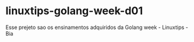 # linuxtips-golang-week-d01
Esse prejeto sao os ensinamentos  adquiridos da Golang week - Linuxtips - Bia

